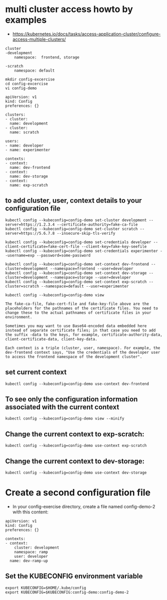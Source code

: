 # multi cluster access howto by examples
- https://kubernetes.io/docs/tasks/access-application-cluster/configure-access-multiple-clusters/

```
cluster
-development
    namespace:  frontend, storage

-scratch
    namespace: default
```
```
mkdir config-excercise
cd config-excercise
vi config-demo

```
```
apiVersion: v1
kind: Config
preferences: {}

clusters:
- cluster:
  name: development
- cluster:
  name: scratch

users:
- name: developer
- name: experimenter

contexts:
- context:
  name: dev-frontend
- context:
  name: dev-storage
- context:
  name: exp-scratch
```

## to add cluster, user, context details to your configuration file
```
kubectl config --kubeconfig=config-demo set-cluster development --server=https://1.2.3.4 --certificate-authority=fake-ca-file
kubectl config --kubeconfig=config-demo set-cluster scratch --server=https://5.6.7.8 --insecure-skip-tls-verify

kubectl config --kubeconfig=config-demo set-credentials developer --client-certificate=fake-cert-file --client-key=fake-key-seefile
kubectl config --kubeconfig=config-demo set-credentials experimenter --username=exp --password=some-password

kubectl config --kubeconfig=config-demo set-context dev-frontend --cluster=development --namespace=frontend --user=developer
kubectl config --kubeconfig=config-demo set-context dev-storage --cluster=development --namespace=storage --user=developer
kubectl config --kubeconfig=config-demo set-context exp-scratch --cluster=scratch --namespace=default --user=experimenter
```
```
kubectl config --kubeconfig=config-demo view
```
```
The fake-ca-file, fake-cert-file and fake-key-file above are the placeholders for the pathnames of the certificate files. You need to change these to the actual pathnames of certificate files in your environment.

Sometimes you may want to use Base64-encoded data embedded here instead of separate certificate files; in that case you need to add the suffix -data to the keys, for example, certificate-authority-data, client-certificate-data, client-key-data.

Each context is a triple (cluster, user, namespace). For example, the dev-frontend context says, "Use the credentials of the developer user to access the frontend namespace of the development cluster".
```

## set current context
```
kubectl config --kubeconfig=config-demo use-context dev-frontend
```
## To see only the configuration information associated with the current context 
```
kubectl config --kubeconfig=config-demo view --minify
```

## Change the current context to exp-scratch:
```
kubectl config --kubeconfig=config-demo use-context exp-scratch
```
 
## Change the current context to dev-storage:
```
kubectl config --kubeconfig=config-demo use-context dev-storage
```

# Create a second configuration file 
- In your config-exercise directory, create a file named config-demo-2 with this content:
```
apiVersion: v1
kind: Config
preferences: {}

contexts:
- context:
    cluster: development
    namespace: ramp
    user: developer
  name: dev-ramp-up
```

## Set the KUBECONFIG environment variable
```
export KUBECONFIG=$HOME/.kube/config
export KUBECONFIG=$KUBECONFIG:config-demo:config-demo-2
```
